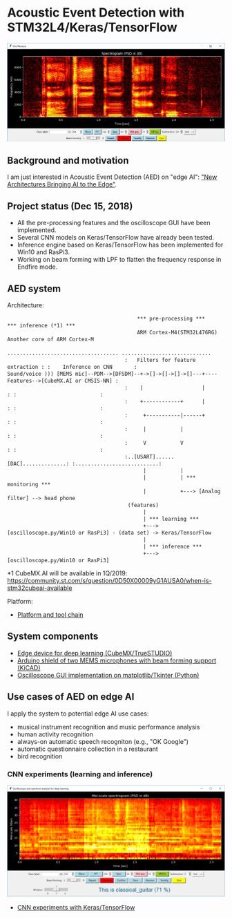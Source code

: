 # Acoustic Event Detection with STM32L4/Keras/TensorFlow

![](./oscilloscope/screenshots/spectrogram(psd)_small.jpg)

## Background and motivation

I am just interested in Acoustic Event Detection (AED) on "edge AI": ["New Architectures Bringing AI to the Edge"](https://www.eetimes.com/document.asp?doc_id=1333920).

## Project status (Dec 15, 2018)

- All the pre-processing features and the oscilloscope GUI have been implemented.
- Several CNN models on Keras/TensorFlow have already been tested.
- Inference engine based on Keras/TensorFlow has been implemented for Win10 and RasPi3.
- Working on beam forming with LPF to flatten the frequency response in Endfire mode.

## AED system

Architecture:

```
                                          *** pre-processing ***             *** inference (*1) ***
                                          ARM Cortex-M4(STM32L476RG)        Another core of ARM Cortex-M
                                      .................................... .............................
                                      :   Filters for feature extraction : :    Inference on CNN       :
Sound/voice ))) [MEMS mic]--PDM-->[DFSDM]--+->[]->[]->[]->[]---+----Features-->[CubeMX.AI or CMSIS-NN] :
                                      :    |                   |         : :                           :
                                      :    +------------+      |         : :                           :
                                      :     +-----------|------+         : :                           :
                                      :     |           |                : :                           :
                                      :     V           V                : :                           :
                                      :..[USART]......[DAC]..............: :...........................:
                                            |           |
                                            |           | *** monitoring ***
                                            |           +---> [Analog filter] --> head phone
                                       (features)
                                            |
                                            | *** learning ***
                                            +---> [oscilloscope.py/Win10 or RasPi3] - (data set) -> Keras/TensorFlow
                                            |
                                            | *** inference ***
                                            +---> [oscilloscope.py/Win10 or RasPi3]
```

*1 CubeMX.AI will be available in 1Q/2019: https://community.st.com/s/question/0D50X00009yG1AUSA0/when-is-stm32cubeai-available

Platform:
- [Platform and tool chain](./PLATFORM.md)

## System components

- [Edge device for deep learning (CubeMX/TrueSTUDIO)](./stm32)
- [Arduino shield of two MEMS microphones with beam forming support (KiCAD)](./kicad)
- [Oscilloscope GUI implementation on matplotlib/Tkinter (Python)](./oscilloscope)

## Use cases of AED on edge AI

I apply the system to potential edge AI use cases:
- musical instrument recognition and music performance analysis
- human activity recognition
- always-on automatic speech recogniton (e.g., "OK Google")
- automatic questionnaire collection in a restaurant
- bird recognition

### CNN experiments (learning and inference)

![](./oscilloscope/screenshots/ml_inference_classical_guitar.jpg)

- [CNN experiments with Keras/TensorFlow](./tensorflow)
